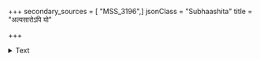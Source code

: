 +++
secondary_sources = [ "MSS_3196",]
jsonClass = "Subhaashita"
title = "अल्पसारोऽपि यो"

+++

<details><summary>Text</summary>

अल्पसारोऽपि यो मोहाद् विस्तारं कर्तुमिच्छति।  
पश्चाच्छोचति दुर्बुद्धिर् नालिकेरबको यथा॥
</details>
